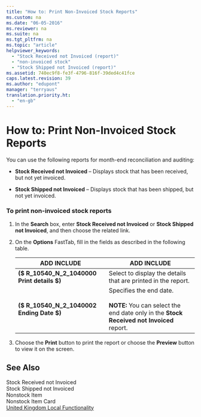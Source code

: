 ```yaml
---
title: "How to: Print Non-Invoiced Stock Reports"
ms.custom: na
ms.date: "06-05-2016"
ms.reviewer: na
ms.suite: na
ms.tgt_pltfrm: na
ms.topic: "article"
helpviewer_keywords: 
  - "Stock Received not Invoiced (report)"
  - "non-invoiced stock"
  - "Stock Shipped not Invoiced (report)"
ms.assetid: 740ec9f8-fe3f-4796-816f-39ded4c41fce
caps.latest.revision: 39
ms.author: "edupont"
manager: "terryaus"
translation.priority.ht: 
  - "en-gb"
---
```

# How to: Print Non-Invoiced Stock Reports
You can use the following reports for month\-end reconciliation and auditing:  
  
-   **Stock Received not Invoiced** – Displays stock that has been received, but not yet invoiced.  
  
-   **Stock Shipped not Invoiced** – Displays stock that has been shipped, but not yet invoiced.  
  
### To print non\-invoiced stock reports  
  
1.  In the **Search** box, enter **Stock Received not Invoiced** or **Stock Shipped not Invoiced**, and then choose the related link.  
  
2.  On the **Options** FastTab, fill in the fields as described in the following table.  
  
    |ADD INCLUDE<!--[!INCLUDE[bp_tablefield](../../ApplicationDesign/includes/bp_tablefield_md.md)]-->|ADD INCLUDE<!--[!INCLUDE[bp_tabledescription](../../ApplicationDesign/includes/bp_tabledescription_md.md)]-->|  
    |---------------------------------|---------------------------------------|  
    |**\($ R\_10540\_N\_2\_1040000 Print details $\)**|Select to display the details that are printed in the report.|  
    |**\($ R\_10540\_N\_2\_1040002 Ending Date $\)**|Specifies the end date.<br /><br /> **NOTE:** You can select the end date only in the **Stock Received not Invoiced** report.|  
  
3.  Choose the **Print** button to print the report or choose the **Preview** button to view it on the screen.  
  
## See Also  
 Stock Received not Invoiced   
 Stock Shipped not Invoiced   
 Nonstock Item   
 Nonstock Item Card   
 [United Kingdom Local Functionality](../../LocalFunctionalityForMicrosoftDynamicsNav2016/UnitedKingdom/united-kingdom-local-functionality.md)